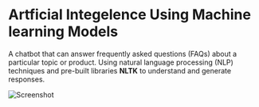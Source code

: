 # Artficial Integelence Using Machine learning Models

A chatbot that can answer frequently asked
questions (FAQs) about a particular topic or product.
Using natural language processing (NLP) techniques and
pre-built libraries **NLTK** to understand and
generate responses.

![Screenshot](https://github.com/user-attachments/assets/47660fe1-9eaa-4311-b4fd-e992c647d75b)
